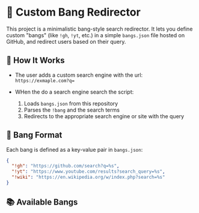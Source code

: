 # 🔎 Custom Bang Redirector

This project is a minimalistic bang-style search redirector. It lets you define custom "bangs" (like `!gh`, `!yt`, etc.) in a simple `bangs.json` file hosted on GitHub, and redirect users based on their query.

## 🚀 How It Works

- The user adds a custom search engine with the url:  
  `https://exmaple.com?q=`

- WHen the do a search engine search the script:
  1. Loads `bangs.json` from this repository
  2. Parses the `!bang` and the search terms
  3. Redirects to the appropriate search engine or site with the query

## 🧠 Bang Format

Each bang is defined as a key-value pair in `bangs.json`:

```json
{
  "!gh": "https://github.com/search?q=%s",
  "!yt": "https://www.youtube.com/results?search_query=%s",
  "!wiki": "https://en.wikipedia.org/w/index.php?search=%s"
}
```

## 📚 Available Bangs

<!-- BANGS_START -->
<!-- BANGS_END -->
